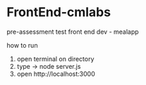 # FrontEnd-cmlabs
pre-assessment test front end dev - mealapp

how to run
1. open terminal on directory
2. type -> node server.js
3. open http://localhost:3000
